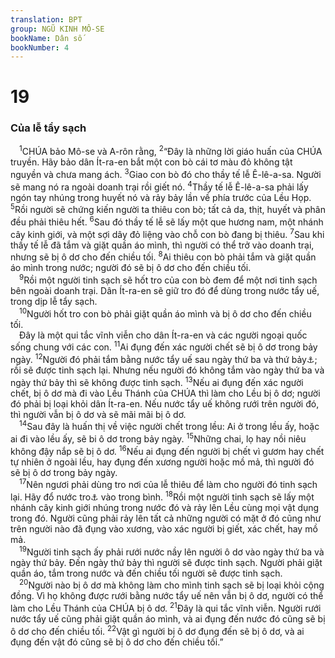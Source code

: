 ```yaml
---
translation: BPT
group: NGŨ KINH MÔ-SE
bookName: Dân số 
bookNumber: 4
---
```


<div class="title"><h1>19</h1><h3>Của lễ tẩy sạch</h3></div>
<span class="verse dan_19_1"> <sup>1</sup>CHÚA bảo Mô-se và A-rôn rằng,</span>
<span class="verse dan_19_2"><sup>2</sup>“Đây là những lời giáo huấn của CHÚA truyền. Hãy bảo dân Ít-ra-en bắt một con bò cái tơ màu đỏ không tật nguyền và chưa mang ách.</span>
<span class="verse dan_19_3"><sup>3</sup>Giao con bò đó cho thầy tế lễ Ê-lê-a-sa. Người sẽ mang nó ra ngoài doanh trại rồi giết nó.</span>
<span class="verse dan_19_4"><sup>4</sup>Thầy tế lễ Ê-lê-a-sa phải lấy ngón tay nhúng trong huyết nó và rảy bảy lần về phía trước của Lều Họp.</span>
<span class="verse dan_19_5"><sup>5</sup>Rồi người sẽ chứng kiến người ta thiêu con bò; tất cả da, thịt, huyết và phân đều phải thiêu hết.</span>
<span class="verse dan_19_6"><sup>6</sup>Sau đó thầy tế lễ sẽ lấy một que hương nam, một nhánh cây kinh giới, và một sợi dây đỏ liệng vào chỗ con bò đang bị thiêu.</span>
<span class="verse dan_19_7"><sup>7</sup>Sau khi thầy tế lễ đã tắm và giặt quần áo mình, thì người có thể trở vào doanh trại, nhưng sẽ bị ô dơ cho đến chiều tối.</span>
<span class="verse dan_19_8"><sup>8</sup>Ai thiêu con bò phải tắm và giặt quần áo mình trong nước; người đó sẽ bị ô dơ cho đến chiều tối.<br/></span>
<span class="verse dan_19_9"> <sup>9</sup>Rồi một người tinh sạch sẽ hốt tro của con bò đem để một nơi tinh sạch bên ngoài doanh trại. Dân Ít-ra-en sẽ giữ tro đó để dùng trong nước tẩy uế, trong dịp lễ tẩy sạch.<br/></span>
<span class="verse dan_19_10"> <sup>10</sup>Người hốt tro con bò phải giặt quần áo mình và bị ô dơ cho đến chiều tối.<br/> Đây là một qui tắc vĩnh viễn cho dân Ít-ra-en và các người ngoại quốc sống chung với các con.</span>
<span class="verse dan_19_11"><sup>11</sup>Ai đụng đến xác người chết sẽ bị ô dơ trong bảy ngày.</span>
<span class="verse dan_19_12"><sup>12</sup>Người đó phải tắm bằng nước tẩy uế sau ngày thứ ba và thứ bảy<a data-toggle="tooltip" data-placement="bottom" title="Không phải ngày thứ ba và thứ bảy trong tuần. Đây là ngày tính theo thứ tự.">⚓</a>; rồi sẽ được tinh sạch lại. Nhưng nếu người đó không tắm vào ngày thứ ba và ngày thứ bảy thì sẽ không được tinh sạch.</span>
<span class="verse dan_19_13"><sup>13</sup>Nếu ai đụng đến xác người chết, bị ô dơ mà đi vào Lều Thánh của CHÚA thì làm cho Lều bị ô dơ; người đó phải bị loại khỏi dân Ít-ra-en. Nếu nước tẩy uế không rưới trên người đó, thì người vẫn bị ô dơ và sẽ mãi mãi bị ô dơ.<br/></span>
<span class="verse dan_19_14"> <sup>14</sup>Sau đây là huấn thị về việc người chết trong lều: Ai ở trong lều ấy, hoặc ai đi vào lều ấy, sẽ bi ô dơ trong bảy ngày.</span>
<span class="verse dan_19_15"><sup>15</sup>Những chai, lọ hay nồi niêu không đậy nắp sẽ bị ô dơ.</span>
<span class="verse dan_19_16"><sup>16</sup>Nếu ai đụng đến người bị chết vì gươm hay chết tự nhiên ở ngoài lều, hay đụng đến xương người hoặc mồ mả, thì người đó sẽ bị ô dơ trong bảy ngày.<br/></span>
<span class="verse dan_19_17"> <sup>17</sup>Nên ngươi phải dùng tro nơi của lễ thiêu để làm cho người đó tinh sạch lại. Hãy đổ nước tro<a data-toggle="tooltip" data-placement="bottom" title="Nguyên văn, “nước sự sống” nghĩa là “nước đang chảy.”">⚓</a> vào trong bình.</span>
<span class="verse dan_19_18"><sup>18</sup>Rồi một người tinh sạch sẽ lấy một nhánh cây kinh giới nhúng trong nước đó và rảy lên Lều cùng mọi vật dụng trong đó. Người cũng phải rảy lên tất cả những người có mặt ở đó cũng như trên người nào đã đụng vào xương, vào xác người bị giết, xác chết, hay mồ mả.<br/></span>
<span class="verse dan_19_19"> <sup>19</sup>Người tinh sạch ấy phải rưới nước nầy lên người ô dơ vào ngày thứ ba và ngày thứ bảy. Đến ngày thứ bảy thì người sẽ được tinh sạch. Người phải giặt quần áo, tắm trong nước và đến chiều tối người sẽ được tinh sạch.<br/></span>
<span class="verse dan_19_20"> <sup>20</sup>Người nào bị ô dơ mà không làm cho mình tinh sạch sẽ bị loại khỏi cộng đồng. Vì họ không được rưới bằng nước tẩy uế nên vẫn bị ô dơ, người có thể làm cho Lều Thánh của CHÚA bị ô dơ.</span>
<span class="verse dan_19_21"><sup>21</sup>Đây là qui tắc vĩnh viễn. Người rưới nước tẩy uế cũng phải giặt quần áo mình, và ai đụng đến nước đó cũng sẽ bị ô dơ cho đến chiều tối.</span>
<span class="verse dan_19_22"><sup>22</sup>Vật gì người bị ô dơ đụng đến sẽ bị ô dơ, và ai đụng đến vật đó cũng sẽ bị ô dơ cho đến chiều tối.”<br/></span>
